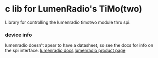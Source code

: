 # c lib for LumenRadio's TiMo(two)
Library for controlling the lumenradio timotwo module thru spi. 

### device info 
lumenradio doesn't apear to have a datasheet, so see the docs for info on the spi interface.
[lumenradio docs](https://docs.lumenrad.io/timotwo/)
[lumenradio product page](https://lumenradio.com/products/timotwo/)